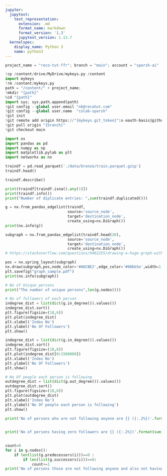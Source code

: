 ```yaml
---
jupyter:
  jupytext:
    text_representation:
      extension: .md
      format_name: markdown
      format_version: '1.3'
      jupytext_version: 1.13.7
  kernelspec:
    display_name: Python 3
    name: python3
---
```


```python id="-p45xus_9Lxv"
project_name = "reco-tut-ffr"; branch = "main"; account = "sparsh-ai"
```

```python id="D03Mx8Df9Lx1"
!cp /content/drive/MyDrive/mykeys.py /content
import mykeys
!rm /content/mykeys.py
path = "/content/" + project_name; 
!mkdir "{path}"
%cd "{path}"
import sys; sys.path.append(path)
!git config --global user.email "nb@recohut.com"
!git config --global user.name  "colab-sparsh"
!git init
!git remote add origin https://"{mykeys.git_token}":x-oauth-basic@github.com/"{account}"/"{project_name}".git
!git pull origin "{branch}"
!git checkout main
```

```python id="KpOfQQp7_-i9"
import os
import pandas as pd
import numpy as np
import matplotlib.pylab as plt
import networkx as nx
```

```python colab={"base_uri": "https://localhost:8080/", "height": 204} id="R1hSHYa2gDQd" executionInfo={"status": "ok", "timestamp": 1627742399531, "user_tz": -330, "elapsed": 1801, "user": {"displayName": "Sparsh Agarwal", "photoUrl": "", "userId": "13037694610922482904"}} outputId="1e31701b-a53a-43be-e308-a2345730a472"
traindf = pd.read_parquet('./data/bronze/train.parquet.gzip')
traindf.head()
```

```python colab={"base_uri": "https://localhost:8080/", "height": 297} id="CfJy1nzZgjuv" executionInfo={"status": "ok", "timestamp": 1627742407322, "user_tz": -330, "elapsed": 1417, "user": {"displayName": "Sparsh Agarwal", "photoUrl": "", "userId": "13037694610922482904"}} outputId="f501cc92-d4e8-4adb-c197-8494428f344c"
traindf.describe()
```

```python colab={"base_uri": "https://localhost:8080/"} id="txewY4SiA5Di" executionInfo={"status": "ok", "timestamp": 1627742532665, "user_tz": -330, "elapsed": 3546, "user": {"displayName": "Sparsh Agarwal", "photoUrl": "", "userId": "13037694610922482904"}} outputId="ac248fee-f66a-4f51-8328-affa52019d8b"
print(traindf[traindf.isna().any(1)])
print(traindf.info())
print("Number of diplicate entries: ",sum(traindf.duplicated()))
```

```python colab={"base_uri": "https://localhost:8080/"} id="e1uJV_b-B5Fq" executionInfo={"status": "ok", "timestamp": 1627743076480, "user_tz": -330, "elapsed": 62279, "user": {"displayName": "Sparsh Agarwal", "photoUrl": "", "userId": "13037694610922482904"}} outputId="e9184a27-0602-4e22-8296-e0015b68c4db"
g = nx.from_pandas_edgelist(traindf,
                            source='source_node',
                            target='destination_node',
                            create_using=nx.DiGraph())
print(nx.info(g))
```

```python colab={"base_uri": "https://localhost:8080/", "height": 421} id="ipmUsmU_YJ3c" executionInfo={"status": "ok", "timestamp": 1627743174301, "user_tz": -330, "elapsed": 3772, "user": {"displayName": "Sparsh Agarwal", "photoUrl": "", "userId": "13037694610922482904"}} outputId="2925a4dd-687f-4f22-b5b6-0d49c26aa633"
subgraph = nx.from_pandas_edgelist(traindf.head(20),
                            source='source_node',
                            target='destination_node',
                            create_using=nx.DiGraph())
# https://stackoverflow.com/questions/9402255/drawing-a-huge-graph-with-networkx-and-matplotlib

pos = nx.spring_layout(subgraph)
nx.draw(subgraph,pos,node_color='#A0CBE2',edge_color='#00bb5e',width=1,edge_cmap=plt.cm.Blues,with_labels=True)
plt.savefig("graph_sample.pdf")
print(nx.info(subgraph))
```

```python colab={"base_uri": "https://localhost:8080/"} id="QirVa7A4Y5Qu" executionInfo={"status": "ok", "timestamp": 1627743192401, "user_tz": -330, "elapsed": 743, "user": {"displayName": "Sparsh Agarwal", "photoUrl": "", "userId": "13037694610922482904"}} outputId="5249ee0d-f0b0-4979-acd8-6694e524855b"
# No of Unique persons 
print("The number of unique persons",len(g.nodes()))
```

```python colab={"base_uri": "https://localhost:8080/", "height": 388} id="M77RkwjMZmVr" executionInfo={"status": "ok", "timestamp": 1627743240248, "user_tz": -330, "elapsed": 2869, "user": {"displayName": "Sparsh Agarwal", "photoUrl": "", "userId": "13037694610922482904"}} outputId="28f8a200-b791-496b-a19e-fa55eac1b87c"
# No of followers of each person
indegree_dist = list(dict(g.in_degree()).values())
indegree_dist.sort()
plt.figure(figsize=(10,6))
plt.plot(indegree_dist)
plt.xlabel('Index No')
plt.ylabel('No Of Followers')
plt.show()
```

```python colab={"base_uri": "https://localhost:8080/", "height": 388} id="O_ohVDNlZp9K" executionInfo={"status": "ok", "timestamp": 1627743245103, "user_tz": -330, "elapsed": 1596, "user": {"displayName": "Sparsh Agarwal", "photoUrl": "", "userId": "13037694610922482904"}} outputId="aa4a5041-ccba-4a16-9651-0eea0805fb7f"
indegree_dist = list(dict(g.in_degree()).values())
indegree_dist.sort()
plt.figure(figsize=(10,6))
plt.plot(indegree_dist[0:1500000])
plt.xlabel('Index No')
plt.ylabel('No Of Followers')
plt.show()
```

```python colab={"base_uri": "https://localhost:8080/", "height": 388} id="eg7CBHaoZ_UL" executionInfo={"status": "ok", "timestamp": 1627743250730, "user_tz": -330, "elapsed": 2656, "user": {"displayName": "Sparsh Agarwal", "photoUrl": "", "userId": "13037694610922482904"}} outputId="17f67edf-96fd-42ec-a449-ed639c7052f0"
# No Of people each person is following
outdegree_dist = list(dict(g.out_degree()).values())
outdegree_dist.sort()
plt.figure(figsize=(10,6))
plt.plot(outdegree_dist)
plt.xlabel('Index No')
plt.ylabel('No Of people each person is following')
plt.show()
```

```python colab={"base_uri": "https://localhost:8080/"} id="lwHxDmr3aIB7" executionInfo={"status": "ok", "timestamp": 1627743262927, "user_tz": -330, "elapsed": 9366, "user": {"displayName": "Sparsh Agarwal", "photoUrl": "", "userId": "13037694610922482904"}} outputId="fc19348a-7709-450e-a280-149a4af25616"
print('No of persons who are not following anyone are {} ({:.2%})'.format(sum(np.array(outdegree_dist)==0),
                                                                        sum(np.array(outdegree_dist)==0)/len(outdegree_dist)))
```

```python colab={"base_uri": "https://localhost:8080/"} id="UDh4Y0rnaabu" executionInfo={"status": "ok", "timestamp": 1627743274830, "user_tz": -330, "elapsed": 9220, "user": {"displayName": "Sparsh Agarwal", "photoUrl": "", "userId": "13037694610922482904"}} outputId="24479d6e-2e2a-44fa-88c9-5236f4a5dc21"
print('No of persons having zero followers are {} ({:.2%})'.format(sum(np.array(indegree_dist)==0),
                                                                        sum(np.array(indegree_dist)==0)/len(indegree_dist)))
```

```python colab={"base_uri": "https://localhost:8080/"} id="GWieGOF8bF2s" executionInfo={"status": "ok", "timestamp": 1627743280273, "user_tz": -330, "elapsed": 3213, "user": {"displayName": "Sparsh Agarwal", "photoUrl": "", "userId": "13037694610922482904"}} outputId="29819d58-abf6-4f3a-b3cb-582410d4eecc"
count=0
for i in g.nodes():
    if len(list(g.predecessors(i)))==0 :
        if len(list(g.successors(i)))==0:
            count+=1
print('No of persons those are not following anyone and also not having any followers are',count)
```
